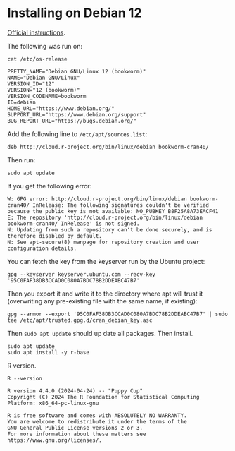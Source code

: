 # Installing on Debian 12

[Official instructions](https://cran.r-project.org/bin/linux/debian/).

The following was run on:

```console
cat /etc/os-release
```
```
PRETTY_NAME="Debian GNU/Linux 12 (bookworm)"
NAME="Debian GNU/Linux"
VERSION_ID="12"
VERSION="12 (bookworm)"
VERSION_CODENAME=bookworm
ID=debian
HOME_URL="https://www.debian.org/"
SUPPORT_URL="https://www.debian.org/support"
BUG_REPORT_URL="https://bugs.debian.org/"
```

Add the following line to `/etc/apt/sources.list`:

```
deb http://cloud.r-project.org/bin/linux/debian bookworm-cran40/
```

Then run:

```console
sudo apt update
```

If you get the following error:

```
W: GPG error: http://cloud.r-project.org/bin/linux/debian bookworm-cran40/ InRelease: The following signatures couldn't be verified because the public key is not available: NO_PUBKEY B8F25A8A73EACF41
E: The repository 'http://cloud.r-project.org/bin/linux/debian bookworm-cran40/ InRelease' is not signed.
N: Updating from such a repository can't be done securely, and is therefore disabled by default.
N: See apt-secure(8) manpage for repository creation and user configuration details.
```

You can fetch the key from the keyserver run by the Ubuntu project:

```console
gpg --keyserver keyserver.ubuntu.com --recv-key '95C0FAF38DB3CCAD0C080A7BDC78B2DDEABC47B7'
```

Then you export it and write it to the directory where apt will trust it (overwriting any pre-existing file with the same name, if existing):

```console
gpg --armor --export '95C0FAF38DB3CCAD0C080A7BDC78B2DDEABC47B7' | sudo tee /etc/apt/trusted.gpg.d/cran_debian_key.asc
```

Then `sudo apt update` should up date all packages. Then install.

```console
sudo apt update
sudo apt install -y r-base
```

R version.

```console
R --version
```
```
R version 4.4.0 (2024-04-24) -- "Puppy Cup"
Copyright (C) 2024 The R Foundation for Statistical Computing
Platform: x86_64-pc-linux-gnu

R is free software and comes with ABSOLUTELY NO WARRANTY.
You are welcome to redistribute it under the terms of the
GNU General Public License versions 2 or 3.
For more information about these matters see
https://www.gnu.org/licenses/.
```
